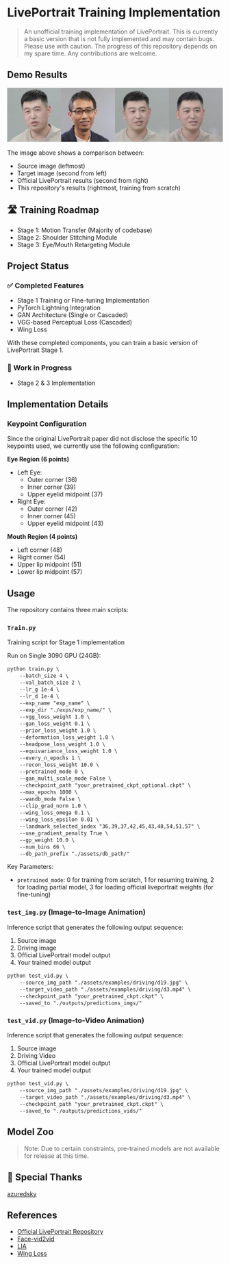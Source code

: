 # LivePortrait Training Implementation

> An unofficial training implementation of LivePortrait. This is currently a basic version that is not fully implemented and may contain bugs. Please use with caution.
> The progress of this repository depends on my spare time. Any contributions are welcome.

## Demo Results

![Demo comparison showing source, target, LivePortrait (official) and this repo's results](assets/demo.jpg)

The image above shows a comparison between:
- Source image (leftmost)
- Target image (second from left) 
- Official LivePortrait results (second from right)
- This repository's results (rightmost, training from scratch)

## 🛣️ Training Roadmap

- Stage 1: Motion Transfer (Majority of codebase)
- Stage 2: Shoulder Stitching Module
- Stage 3: Eye/Mouth Retargeting Module

## Project Status

### ✅ Completed Features
- Stage 1 Training or Fine-tuning Implementation
- PyTorch Lightning Integration  
- GAN Architecture (Single or Cascaded)
- VGG-based Perceptual Loss (Cascaded)
- Wing Loss

With these completed components, you can train a basic version of LivePortrait Stage 1.

### 🚧 Work in Progress
- Stage 2 & 3 Implementation

## Implementation Details

### Keypoint Configuration
Since the original LivePortrait paper did not disclose the specific 10 keypoints used, we currently use the following configuration:

**Eye Region (6 points)**
- Left Eye:
  - Outer corner (36)
  - Inner corner (39) 
  - Upper eyelid midpoint (37)
- Right Eye:
  - Outer corner (42)
  - Inner corner (45)
  - Upper eyelid midpoint (43)

**Mouth Region (4 points)**
- Left corner (48)
- Right corner (54)
- Upper lip midpoint (51) 
- Lower lip midpoint (57)

## Usage

The repository contains three main scripts:

### `Train.py`
Training script for Stage 1 implementation

Run on Single 3090 GPU (24GB):

```
python train.py \
    --batch_size 4 \
    --val_batch_size 2 \
    --lr_g 1e-4 \
    --lr_d 1e-4 \
    --exp_name "exp_name" \
    --exp_dir "./exps/exp_name/" \
    --vgg_loss_weight 1.0 \
    --gan_loss_weight 0.1 \
    --prior_loss_weight 1.0 \
    --deformation_loss_weight 1.0 \
    --headpose_loss_weight 1.0 \
    --equivariance_loss_weight 1.0 \
    --every_n_epochs 1 \
    --recon_loss_weight 10.0 \
    --pretrained_mode 0 \
    --gan_multi_scale_mode False \
    --checkpoint_path "your_pretrained_ckpt_optional.ckpt" \
    --max_epochs 1000 \
    --wandb_mode False \
    --clip_grad_norm 1.0 \
    --wing_loss_omega 0.1 \
    --wing_loss_epsilon 0.01 \
    --landmark_selected_index "36,39,37,42,45,43,48,54,51,57" \
    --use_gradient_penalty True \
    --gp_weight 10.0 \
    --num_bins 66 \
    --db_path_prefix "./assets/db_path/"

```

Key Parameters:
- `pretrained_mode`: 0 for training from scratch, 1 for resuming training, 2 for loading partial model, 3 for loading official liveportrait weights (for fine-tuning)

### `test_img.py` (Image-to-Image Animation)

Inference script that generates the following output sequence:
1. Source image
2. Driving image  
3. Official LivePortrait model output
4. Your trained model output

```
python test_vid.py \
    --source_img_path "./assets/examples/driving/d19.jpg" \
    --target_video_path "./assets/examples/driving/d3.mp4" \
    --checkpoint_path "your_pretrained_ckpt.ckpt" \
    --saved_to "./outputs/predictions_imgs/"

```

### `test_vid.py` (Image-to-Video Animation)

Inference script that generates the following output sequence:
1. Source image
2. Driving Video  
3. Official LivePortrait model output
4. Your trained model output

```
python test_vid.py \
    --source_img_path "./assets/examples/driving/d19.jpg" \
    --target_video_path "./assets/examples/driving/d3.mp4" \
    --checkpoint_path "your_pretrained_ckpt.ckpt" \
    --saved_to "./outputs/predictions_vids/"
```

## Model Zoo

> Note: Due to certain constraints, pre-trained models are not available for release at this time.


## 🙏 Special Thanks 

[azuredsky](https://github.com/azuredsky)

## References 
- [Official LivePortrait Repository](https://github.com/KwaiVGI/LivePortrait)
- [Face-vid2vid](https://github.com/zhengkw18/face-vid2vid)
- [LIA](https://github.com/wyhsirius/LIA)
- [Wing Loss](https://github.com/elliottzheng/AdaptiveWingLoss/blob/master/wing_loss.py)


